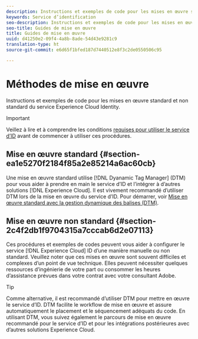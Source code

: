 ```yaml
---
description: Instructions et exemples de code pour les mises en œuvre standard et non standard du service Experience Cloud Identity.
keywords: Service d’identification
seo-description: Instructions et exemples de code pour les mises en œuvre standard et non standard du service Experience Cloud Identity.
seo-title: Guides de mise en œuvre
title: Guides de mise en œuvre
uuid: d41250e2-09f4-4a8b-8ade-54d43e9281c9
translation-type: ht
source-git-commit: e6d65f1bfed187d7440512e8f3c2de0550506c95

---
```



# Méthodes de mise en œuvre

Instructions et exemples de code pour les mises en œuvre standard et non standard du service Experience Cloud Identity.

>[!IMPORTANT]
>
>Veillez à lire et à comprendre les conditions [requises pour utiliser le service d’ID](../reference/requirements.md) avant de commencer à utiliser ces procédures.

## Mise en œuvre standard {#section-ea1e5270f2184f85a2e85214a6ac60cb}

Une mise en œuvre standard utilise [!DNL Dyanamic Tag Manager] (DTM) pour vous aider à prendre en main le service d’ID et l’intégrer à d’autres solutions [!DNL Experience Cloud]. Il est vivement recommandé d’utiliser DTM lors de la mise en œuvre du service d’ID. Pour démarrer, voir [Mise en œuvre standard avec la gestion dynamique des balises (DTM)](../implementation-guides/standard.md#concept-89cd0199a9634fc48644f2d61e3d2445).

## Mise en œuvre non standard {#section-2c4f2db1f9704315a7cccab6d2e07113}

Ces procédures et exemples de codes peuvent vous aider à configurer le service [!DNL Experience Cloud] ID d’une manière manuelle ou non standard. Veuillez noter que ces mises en œuvre sont souvent difficiles et complexes d’un point de vue technique. Elles peuvent nécessiter quelques ressources d’ingénierie de votre part ou consommer les heures d’assistance prévues dans votre contrat avec votre consultant Adobe.

>[!TIP]
>
>Comme alternative, il est recommandé d’utiliser DTM pour mettre en œuvre le service d’ID. DTM facilite le workflow de mise en œuvre et assure automatiquement le placement et le séquencement adéquats du code. En utilisant DTM, vous suivez également le parcours de mise en œuvre recommandé pour le service d’ID et pour les intégrations postérieures avec d’autres solutions Experience Cloud.

